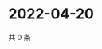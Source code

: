 # 2022-04-20

共 0 条

<!-- BEGIN WEIBO -->
<!-- 最后更新时间 Wed Apr 20 2022 05:00:52 GMT+0800 (China Standard Time) -->

<!-- END WEIBO -->

